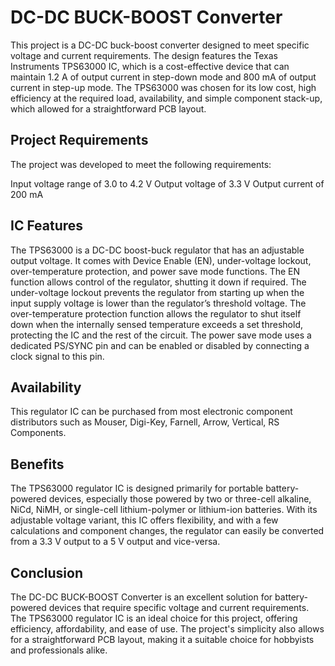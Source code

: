 # DC-DC BUCK-BOOST Converter
This project is a DC-DC buck-boost converter designed to meet specific voltage and current requirements. The design features the Texas Instruments TPS63000 IC, which is a cost-effective device that can maintain 1.2 A of output current in step-down mode and 800 mA of output current in step-up mode. The TPS63000 was chosen for its low cost, high efficiency at the required load, availability, and simple component stack-up, which allowed for a straightforward PCB layout.

## Project Requirements
The project was developed to meet the following requirements:

Input voltage range of 3.0 to 4.2 V
Output voltage of 3.3 V
Output current of 200 mA

## IC Features
The TPS63000 is a DC-DC boost-buck regulator that has an adjustable output voltage. It comes with Device Enable (EN), under-voltage lockout, over-temperature protection, and power save mode functions.
The EN function allows control of the regulator, shutting it down if required. The under-voltage lockout prevents the regulator from starting up when the input supply voltage is lower than the regulator’s threshold voltage. The over-temperature protection function allows the regulator to shut itself down when the internally sensed temperature exceeds a set threshold, protecting the IC and the rest of the circuit. The power save mode uses a dedicated PS/SYNC pin and can be enabled or disabled by connecting a clock signal to this pin.

## Availability
This regulator IC can be purchased from most electronic component distributors such as Mouser, Digi-Key, Farnell, Arrow, Vertical, RS Components.

## Benefits
The TPS63000 regulator IC is designed primarily for portable battery-powered devices, especially those powered by two or three-cell alkaline, NiCd, NiMH, or single-cell lithium-polymer or lithium-ion batteries. With its adjustable voltage variant, this IC offers flexibility, and with a few calculations and component changes, the regulator can easily be converted from a 3.3 V output to a 5 V output and vice-versa.

## Conclusion
The DC-DC BUCK-BOOST Converter is an excellent solution for battery-powered devices that require specific voltage and current requirements. The TPS63000 regulator IC is an ideal choice for this project, offering efficiency, affordability, and ease of use. The project's simplicity also allows for a straightforward PCB layout, making it a suitable choice for hobbyists and professionals alike.
